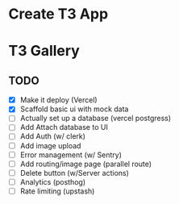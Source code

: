 # Create T3 App

# T3 Gallery

## TODO

- [x] Make it deploy (Vercel)
- [x] Scaffold basic ui with mock data
- [ ] Actually set up a database (vercel postgress)
- [ ] Add Attach database to UI
- [ ] Add Auth (w/ clerk)
- [ ] Add image upload
- [ ] Error management (w/ Sentry)
- [ ] Add routing/image page (parallel route)
- [ ] Delete button (w/Server actions)
- [ ] Analytics (posthog)
- [ ] Rate limiting (upstash)
